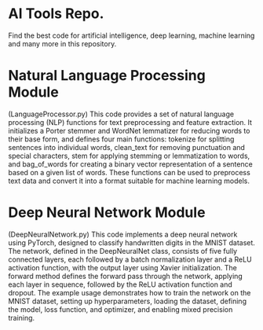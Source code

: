 # AI Tools Repo.
Find the best code for artificial intelligence, deep learning, machine learning and many more in this repository.

# Natural Language Processing Module
(LanguageProcessor.py)
This code provides a set of natural language processing (NLP) functions for text preprocessing and feature extraction. It initializes a Porter stemmer and WordNet lemmatizer for reducing words to their base form, and defines four main functions: tokenize for splitting sentences into individual words, clean_text for removing punctuation and special characters, stem for applying stemming or lemmatization to words, and bag_of_words for creating a binary vector representation of a sentence based on a given list of words. These functions can be used to preprocess text data and convert it into a format suitable for machine learning models.

# Deep Neural Network Module
(DeepNeuralNetwork.py)
This code implements a deep neural network using PyTorch, designed to classify handwritten digits in the MNIST dataset. The network, defined in the DeepNeuralNet class, consists of five fully connected layers, each followed by a batch normalization layer and a ReLU activation function, with the output layer using Xavier initialization. The forward method defines the forward pass through the network, applying each layer in sequence, followed by the ReLU activation function and dropout. The example usage demonstrates how to train the network on the MNIST dataset, setting up hyperparameters, loading the dataset, defining the model, loss function, and optimizer, and enabling mixed precision training.
